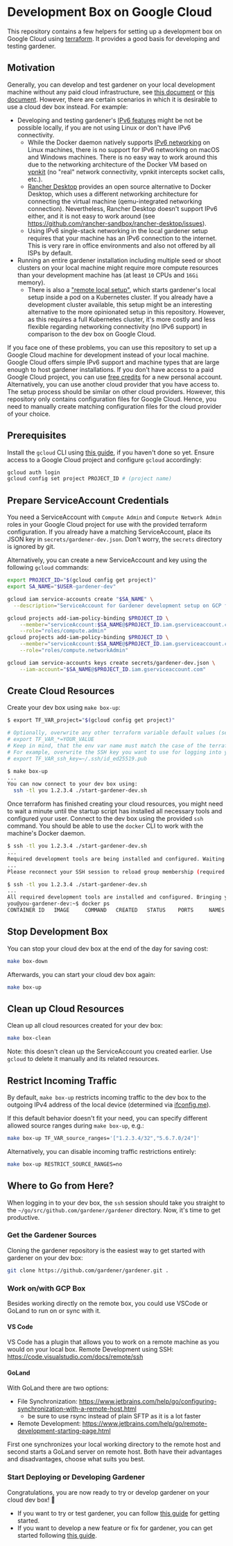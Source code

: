 # Development Box on Google Cloud

This repository contains a few helpers for setting up a development box on Google Cloud using [terraform](https://www.terraform.io/).
It provides a good basis for developing and testing gardener.

## Motivation

Generally, you can develop and test gardener on your local development machine without any paid cloud infrastructure, see [this document](https://github.com/gardener/gardener/blob/master/docs/deployment/getting_started_locally.md) or [this document](https://github.com/gardener/gardener/blob/master/docs/development/getting_started_locally.md).
However, there are certain scenarios in which it is desirable to use a cloud dev box instead.
For example:

- Developing and testing gardener's [IPv6 features](https://github.com/gardener/gardener/blob/master/docs/usage/ipv6.md) might be not be possible locally, if you are not using Linux or don't have IPv6 connectivity.
  - While the Docker daemon natively supports [IPv6 networking](https://docs.docker.com/config/daemon/ipv6/) on Linux machines, there is no support for IPv6 networking on macOS and Windows machines.
    There is no easy way to work around this due to the networking architecture of the Docker VM based on [vpnkit](https://github.com/moby/vpnkit) (no "real" network connectivity, vpnkit intercepts socket calls, etc.).
  - [Rancher Desktop](https://rancherdesktop.io/) provides an open source alternative to Docker Desktop, which uses a different networking architecture for connecting the virtual machine (qemu-integrated networking connection).
    Nevertheless, Rancher Desktop doesn't support IPv6 either, and it is not easy to work around (see https://github.com/rancher-sandbox/rancher-desktop/issues).
  - Using IPv6 single-stack networking in the local gardener setup requires that your machine has an IPv6 connection to the internet.
    This is very rare in office environments and also not offered by all ISPs by default.
- Running an entire gardener installation including multiple seed or shoot clusters on your local machine might require more compute resources than your development machine has (at least `10` CPUs and `16Gi` memory).
  - There is also a ["remote local setup"](https://github.com/gardener/gardener/blob/master/docs/deployment/getting_started_locally.md#remote-local-setup), which starts gardener's local setup inside a pod on a Kubernetes cluster.
    If you already have a development cluster available, this setup might be an interesting alternative to the more opinionated setup in this repository.
    However, as this requires a full Kubernetes cluster, it's more costly and less flexible regarding networking connectivity (no IPv6 support) in comparison to the dev box on Google Cloud.

If you face one of these problems, you can use this repository to set up a Google Cloud machine for development instead of your local machine.
Google Cloud offers simple IPv6 support and machine types that are large enough to host gardener installations.
If you don't have access to a paid Google Cloud project, you can use [free credits](https://cloud.google.com/free) for a new personal account.
Alternatively, you can use another cloud provider that you have access to.
The setup process should be similar on other cloud providers.
However, this repository only contains configuration files for Google Cloud.
Hence, you need to manually create matching configuration files for the cloud provider of your choice.

## Prerequisites

Install the `gcloud` CLI using [this guide](https://cloud.google.com/sdk/docs/install), if you haven't done so yet.
Ensure access to a Google Cloud project and configure `gcloud` accordingly:

```bash
gcloud auth login
gcloud config set project PROJECT_ID # (project name)
```

## Prepare ServiceAccount Credentials

You need a ServiceAccount with `Compute Admin` and `Compute Network Admin` roles in your Google Cloud project for use with the provided terraform configuration.
If you already have a matching ServiceAccount, place its JSON key in `secrets/gardener-dev.json`. Don't worry, the `secrets` directory is ignored by git.

Alternatively, you can create a new ServiceAccount and key using the following `gcloud` commands:

```bash
export PROJECT_ID="$(gcloud config get project)"
export SA_NAME="$USER-gardener-dev"

gcloud iam service-accounts create "$SA_NAME" \
  --description="ServiceAccount for Gardener development setup on GCP for $USER"

gcloud projects add-iam-policy-binding $PROJECT_ID \
    --member="serviceAccount:$SA_NAME@$PROJECT_ID.iam.gserviceaccount.com" \
    --role="roles/compute.admin"
gcloud projects add-iam-policy-binding $PROJECT_ID \
    --member="serviceAccount:$SA_NAME@$PROJECT_ID.iam.gserviceaccount.com" \
    --role="roles/compute.networkAdmin"

gcloud iam service-accounts keys create secrets/gardener-dev.json \
    --iam-account="$SA_NAME@$PROJECT_ID.iam.gserviceaccount.com"
```

## Create Cloud Resources

Create your dev box using `make box-up`:

```bash
$ export TF_VAR_project="$(gcloud config get project)"

# Optionally, overwrite any other terraform variable default values (see variables.tf):
# export TF_VAR_*=YOUR_VALUE
# Keep in mind, that the env var name must match the case of the terraform variable name.
# For example, overwrite the SSH key you want to use for logging into your dev box:
# export TF_VAR_ssh_key=~/.ssh/id_ed25519.pub

$ make box-up
...
You can now connect to your dev box using:
  ssh -tl you 1.2.3.4 ./start-gardener-dev.sh
```

Once terraform has finished creating your cloud resources, you might need to wait a minute until the startup script has installed all necessary tools and configured your user.
Connect to the dev box using the provided `ssh` command.
You should be able to use the `docker` CLI to work with the machine's Docker daemon.

```bash
$ ssh -tl you 1.2.3.4 ./start-gardener-dev.sh
...
Required development tools are being installed and configured. Waiting 5 more seconds...
...
Please reconnect your SSH session to reload group membership (required for docker commands)

$ ssh -tl you 1.2.3.4 ./start-gardener-dev.sh
...
All required development tools are installed and configured. Bringing you to the gardener/gardener directory.
you@you-gardener-dev:~$ docker ps
CONTAINER ID   IMAGE     COMMAND   CREATED   STATUS    PORTS     NAMES
```

## Stop Development Box

You can stop your cloud dev box at the end of the day for saving cost:

```bash
make box-down
```

Afterwards, you can start your cloud dev box again:

```bash
make box-up
```

## Clean up Cloud Resources

Clean up all cloud resources created for your dev box:

```bash
make box-clean
```

Note: this doesn't clean up the ServiceAccount you created earlier.
Use `gcloud` to delete it manually and its related resources.

## Restrict Incoming Traffic

By default, `make box-up` restricts incoming traffic to the dev box to the outgoing IPv4 address of the local device (determined via [ifconfig.me](https://ifconfig.me)).

If this default behavior doesn't fit your need, you can specify different allowed source ranges during `make box-up`, e.g.:

```bash
make box-up TF_VAR_source_ranges='["1.2.3.4/32","5.6.7.0/24"]'
```

Alternatively, you can disable incoming traffic restrictions entirely:

```bash
make box-up RESTRICT_SOURCE_RANGES=no
```

## Where to Go from Here?

When logging in to your dev box, the `ssh` session should take you straight to the `~/go/src/github.com/gardener/gardener` directory.
Now, it's time to get productive.

### Get the Gardener Sources

Cloning the gardener repository is the easiest way to get started with gardener on your dev box:

```bash
git clone https://github.com/gardener/gardener.git .
```

### Work on/with GCP Box

Besides working directly on the remote box, you could use VSCode or GoLand to run on or sync with it.

#### VS Code

VS Code has a plugin that allows you to work on a remote machine as you would on your local box.
Remote Development using SSH: https://code.visualstudio.com/docs/remote/ssh

#### GoLand

With GoLand there are two options:

- File Synchronization: https://www.jetbrains.com/help/go/configuring-synchronization-with-a-remote-host.html
  - be sure to use rsync instead of plain SFTP as it is a lot faster
- Remote Development: https://www.jetbrains.com/help/go/remote-development-starting-page.html

First one synchronizes your local working directory to the remote host and second starts a GoLand server on remote host.
Both have their advantages and disadvantages, choose what suits you best.

### Start Deploying or Developing Gardener

Congratulations, you are now ready to try or develop gardener on your cloud dev box! 🎉

- If you want to try or test gardener, you can follow [this guide](../deployment/getting_started_locally.md) for getting started.
- If you want to develop a new feature or fix for gardener, you can get started following [this guide](./getting_started_locally.md).
